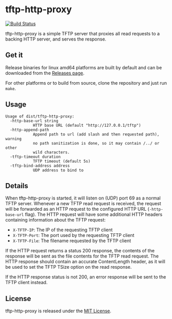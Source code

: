 # tftp-http-proxy

[![Build Status](https://api.travis-ci.org/bwalex/tftp-http-proxy.svg?branch=master)](https://travis-ci.org/bwalex/tftp-http-proxy)

tftp-http-proxy is a simple TFTP server that proxies all read requests to a backing HTTP server, and serves the response.

## Get it

Release binaries for linux amd64 platforms are built by default and can be downloaded from the [Releases page](https://github.com/bwalex/tftp-http-proxy/releases).

For other platforms or to build from source, clone the repository and just run `make`.

## Usage

    Usage of dist/tftp-http-proxy:
      -http-base-url string
                HTTP base URL (default "http://127.0.0.1/tftp")
      -http-append-path
                Append path to url (add slash and then requested path), warning
                no path sanitization is done, so it may contain /../ or other
                wild characters.
      -tftp-timeout duration
                TFTP timeout (default 5s)
      -tftp-bind-address address
                UDP address to bind to

## Details

When tftp-http-proxy is started, it will listen on (UDP) port 69 as a normal TFTP server. Whenever a new TFTP read request is received, the request will be forwarded as an HTTP request to the configured HTTP URL (`-http-base-url` flag). The HTTP request will have some additional HTTP headers containing information about the TFTP request:

 - `X-TFTP-IP`: The IP of the requesting TFTP client
 - `X-TFTP-Port`: The port used by the requesting TFTP client
 - `X-TFTP-File`: The filename requested by the TFTP client

If the HTTP request returns a status 200 response, the contents of the response will be sent as the file contents for the TFTP read request. The HTTP response should contain an accurate ContentLength header, as it will be used to set the TFTP TSize option on the read response.

If the HTTP response status is not 200, an error response will be sent to the TFTP client instead.

## License

tftp-http-proxy is released under the [MIT License](http://www.opensource.org/licenses/MIT).
